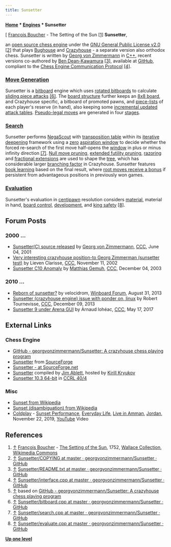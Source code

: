 ```yaml
---
title: Sunsetter
---
```

**[Home](Home "Home") \* [Engines](Engines "Engines") \* Sunsetter**



[ [François Boucher](Category:Fran%C3%A7ois_Boucher "Category:François Boucher") - The Setting of the Sun <a id="cite-note-1" href="#cite-ref-1">[1]</a>
**Sunsetter**,  

an [open source chess engine](Category:Open_Source "Category:Open Source") under the [GNU General Public License v2.0](Free_Software_Foundation#GPL "Free Software Foundation")
<a id="cite-note-2" href="#cite-ref-2">[2]</a> 
that plays [Bughouse](index.php?title=Bughouse&action=edit&redlink=1 "Bughouse (page does not exist)") and [Crazyhouse](Crazyhouse "Crazyhouse") - a separate version also orthodox chess. 
Sunsetter is written by [Georg von Zimmermann](Georg_von_Zimmermann "Georg von Zimmermann") in [C++](Cpp "Cpp"), recent versions co-authored by [Ben Dean-Kawamura](index.php?title=Ben_Dean-Kawamura&action=edit&redlink=1 "Ben Dean-Kawamura (page does not exist)")
<a id="cite-note-3" href="#cite-ref-3">[3]</a>, 
available at [GitHub](https://en.wikipedia.org/wiki/GitHub), compliant to the [Chess Engine Communication Protocol](Chess_Engine_Communication_Protocol "Chess Engine Communication Protocol")
<a id="cite-note-4" href="#cite-ref-4">[4]</a>. 



### [Move Generation](Move_Generation "Move Generation")


Sunsetter is a [bitboard](Bitboards "Bitboards") engine which uses [rotated bitboards](Rotated_Bitboards "Rotated Bitboards") to calculate [sliding piece attacks](Sliding_Piece_Attacks "Sliding Piece Attacks") <a id="cite-note-6" href="#cite-ref-6">[6]</a>. The [board structure](Board_Representation "Board Representation") further keeps an [8x8 board](8x8_Board "8x8 Board"), and Crazyhouse specific, a bitboard of promoted pawns, and [piece-lists](Piece-Lists "Piece-Lists") of each player's reserve (in hand), also keeping some [incremental updated](Incremental_Updates "Incremental Updates") [attack tables](Attack_and_Defend_Maps "Attack and Defend Maps"). [Pseudo-legal moves](Pseudo-Legal_Move "Pseudo-Legal Move") are generated in four [stages](Move_Generation#Staged "Move Generation").



### [Search](Search "Search")


Sunsetter performs [NegaScout](NegaScout "NegaScout") with [transposition table](Transposition_Table "Transposition Table") within its [iterative deepening](Iterative_Deepening "Iterative Deepening") framework using a [zero](Null_Window "Null Window") [aspiration window](Aspiration_Windows "Aspiration Windows") to decide whether the forced re-search of the first move half-opens the [window](Window "Window") in plus or minus infinity direction <a id="cite-note-7" href="#cite-ref-7">[7]</a>. [Null move pruning](Null_Move_Pruning "Null Move Pruning"), [extended futility pruning](Futility_Pruning#Extendedfutilitypruning "Futility Pruning"), [razoring](Razoring "Razoring") and [fractional extensions](Extensions#FractionalExtensions "Extensions") are used to shape the [tree](Search_Tree "Search Tree"), which has considerable larger [branching factor](Branching_Factor "Branching Factor") in Crazyhouse. Sunsetter features [book learning](Book_Learning "Book Learning") based on the final result, where [root moves receive a bonus](Ronald_de_Man#ScoringRootMoves "Ronald de Man") if persistent from advantageous positions in previously won games.



### [Evaluation](Evaluation "Evaluation")


Sunsetter's evaluation in [centipawn](Centipawns "Centipawns") resolution considers [material](Material "Material"), material in hand, [board control](Square_Control "Square Control"), [development](Development "Development"), and [king safety](King_Safety "King Safety") <a id="cite-note-8" href="#cite-ref-8">[8]</a>.



## Forum Posts


### 2000 ...


* [Sunsetter(C) source released](https://www.stmintz.com/ccc/index.php?id=173342) by [Georg von Zimmermann](Georg_von_Zimmermann "Georg von Zimmermann"), [CCC](CCC "CCC"), June 04, 2001
* [Very interesting crazyhouse position-to Georg Zimmerman (sunsetter test)](https://www.stmintz.com/ccc/index.php?id=264297) by Lieven Clarisse, [CCC](CCC "CCC"), November 11, 2002
* [Sunsetter C10 Anomaly](https://www.stmintz.com/ccc/index.php?id=333517) by [Matthias Gemuh](Matthias_Gemuh "Matthias Gemuh"), [CCC](CCC "CCC"), December 04, 2003


### 2010 ...


* [Reborn of sunsetter?](http://www.open-aurec.com/wbforum/viewtopic.php?f=15&t=52922) by velocidrom, [Winboard Forum](Computer_Chess_Forums "Computer Chess Forums"), August 31, 2013
* [Sunsetter (crazyhouse engine) issue with ponder on, linux](http://talkchess.com/forum/viewtopic.php?t=50395) by Robert Tournevisse, [CCC](CCC "CCC"), December 09, 2013
* [Sunsetter 9 under Arena GUI](http://talkchess.com/forum/viewtopic.php?t=64006) by Arnaud lohéac, [CCC](CCC "CCC"), May 17, 2017


## External Links


### Chess Engine


* [GitHub - georgvonzimmermann/Sunsetter: A crazyhouse chess playing program](https://github.com/georgvonzimmermann/Sunsetter)
* [Sunsetter](http://sunsetter.sourceforge.net/) from [SourceForge](https://en.wikipedia.org/wiki/SourceForge)
* [Sunsetter - at SourceForge.net](https://sourceforge.net/projects/sunsetter/files/)
* [Sunsetter](http://kirr.homeunix.org/chess/engines/Jim%20Ablett/SUNSETTER/) compiled by [Jim Ablett](Jim_Ablett "Jim Ablett"), hosted by [Kirill Kryukov](Kirill_Kryukov "Kirill Kryukov")
* [Sunsetter 10.3 64-bit](http://www.computerchess.org.uk/ccrl/404/cgi/engine_details.cgi?print=Details&eng=Sunsetter%2010.3%2064-bit#Sunsetter_10_3_64-bit) in [CCRL 40/4](CCRL "CCRL")


### Misc


* [Sunset from Wikipedia](https://en.wikipedia.org/wiki/Sunset)
* [Sunset (disambiguation) from Wikipedia](https://en.wikipedia.org/wiki/Sunset_(disambiguation))
* [Coldplay](Category:Coldplay "Category:Coldplay") - [Sunset Performance](https://en.wikipedia.org/wiki/Everyday_Life_(Coldplay_album)#Track_listing), [Everyday Life](https://en.wikipedia.org/wiki/Everyday_Life_(Coldplay_album)), [Live in Amman](https://en.wikipedia.org/wiki/Amman), [Jordan](https://en.wikipedia.org/wiki/Jordan), November 22, 2019, [YouTube](https://en.wikipedia.org/wiki/YouTube) Video


 
## References


1. <a id="cite-ref-1" href="#cite-note-1">↑</a> [François Boucher](Category:Fran%C3%A7ois_Boucher "Category:François Boucher") - [The Setting of the Sun](https://commons.wikimedia.org/wiki/File:Fran%C3%A7ois_Boucher_028.jpg), 1752, [Wallace Collection](https://en.wikipedia.org/wiki/Wallace_Collection), [Wikimedia Commons](https://en.wikipedia.org/wiki/Wikimedia_Commons)
2. <a id="cite-ref-2" href="#cite-note-2">↑</a> [Sunsetter/COPYING at master · georgvonzimmermann/Sunsetter · GitHub](https://github.com/georgvonzimmermann/Sunsetter/blob/master/COPYING)
3. <a id="cite-ref-3" href="#cite-note-3">↑</a> [Sunsetter/README.txt at master · georgvonzimmermann/Sunsetter · GitHub](https://github.com/georgvonzimmermann/Sunsetter/blob/master/README.txt)
4. <a id="cite-ref-4" href="#cite-note-4">↑</a> [Sunsetter/interface.cpp at master · georgvonzimmermann/Sunsetter · GitHub](https://github.com/georgvonzimmermann/Sunsetter/blob/master/interface.cpp)
5. <a id="cite-ref-5" href="#cite-note-5">↑</a> based on [GitHub - georgvonzimmermann/Sunsetter: A crazyhouse chess playing program](https://github.com/georgvonzimmermann/Sunsetter)
6. <a id="cite-ref-6" href="#cite-note-6">↑</a> [Sunsetter/bitboard.cpp at master · georgvonzimmermann/Sunsetter · GitHub](https://github.com/georgvonzimmermann/Sunsetter/blob/master/bitboard.cpp)
7. <a id="cite-ref-7" href="#cite-note-7">↑</a> [Sunsetter/search.cpp at master · georgvonzimmermann/Sunsetter · GitHub](https://github.com/georgvonzimmermann/Sunsetter/blob/master/search.cpp)
8. <a id="cite-ref-8" href="#cite-note-8">↑</a> [Sunsetter/evaluate.cpp at master · georgvonzimmermann/Sunsetter · GitHub](https://github.com/georgvonzimmermann/Sunsetter/blob/master/evaluate.cpp)

**[Up one level](Engines "Engines")**







 
